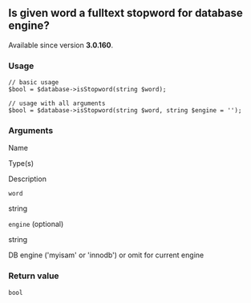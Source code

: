Is given word a fulltext stopword for database engine?
------------------------------------------------------

Available since version **3.0.160**.

### Usage

    // basic usage
    $bool = $database->isStopword(string $word);
    
    // usage with all arguments
    $bool = $database->isStopword(string $word, string $engine = '');

### Arguments

Name

Type(s)

Description

`word`

string

`engine` (optional)

string

DB engine ('myisam' or 'innodb') or omit for current engine

### Return value

`bool`

